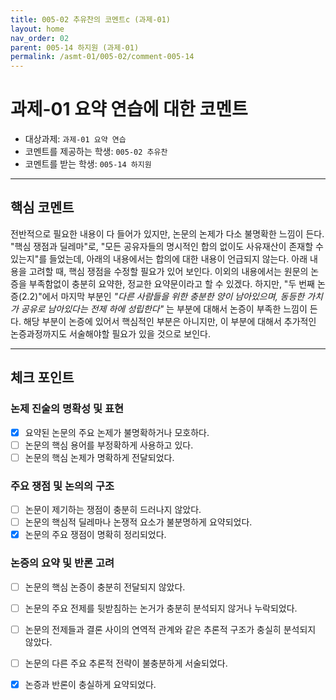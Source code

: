 ```yaml
---
title: 005-02 추유찬의 코멘트c (과제-01) 
layout: home
nav_order: 02
parent: 005-14 하지원 (과제-01)
permalink: /asmt-01/005-02/comment-005-14
---
```


# 과제-01 요약 연습에 대한 코멘트

- 대상과제: `과제-01 요약 연습`
- 코멘트를 제공하는 학생: `005-02 추유찬` 
- 코멘트를 받는 학생: `005-14 하지원` 

---

## 핵심 코멘트
전반적으로 필요한 내용이 다 들어가 있지만, 논문의 논제가 다소 불명확한 느낌이 든다. "핵심 쟁점과 딜레마"로, "모든 공유자들의 명시적인 합의 없이도 사유재산이 존재할 수 있는지"를 들었는데, 아래의 내용에서는 합의에 대한 내용이 언급되지 않는다. 아래 내용을 고려할 때, 핵심 쟁점을 수정할 필요가 있어 보인다. 
이외의 내용에서는 원문의 논증을 부족함없이 충분히 요약한, 정교한 요약문이라고 할 수 있겠다. 하지만, "두 번째 논증(2.2)"에서 마지막 부분인 *"다른 사람들을 위한 충분한 양이 남아있으며, 동등한 가치가 공유로 남아있다는 전제 하에 성립한다"* 는 부분에 대해서 논증이 부족한 느낌이 든다. 해당 부분이 논증에 있어서 핵심적인 부분은 아니지만, 이 부분에 대해서  추가적인 논증과정까지도 서술해야할 필요가 있을 것으로 보인다. 

---

## 체크 포인트

### 논제 진술의 명확성 및 표현  
- [x] 요약된 논문의 주요 논제가 불명확하거나 모호하다.  
- [ ] 논문의 핵심 용어를 부정확하게 사용하고 있다.  
- [ ] 논문의 핵심 논제가 명확하게 전달되었다.  

### 주요 쟁점 및 논의의 구조  
- [ ] 논문이 제기하는 쟁점이 충분히 드러나지 않았다.  
- [ ] 논문의 핵심적 딜레마나 논쟁적 요소가 불분명하게 요약되었다.  
- [x] 논문의 주요 쟁점이 명확히 정리되었다.  

### 논증의 요약 및 반론 고려  
- [ ] 논문의 핵심 논증이 충분히 전달되지 않았다.  
- [ ] 논문의 주요 전제를 뒷받침하는 논거가 충분히 분석되지 않거나 누락되었다.  
- [ ] 논문의 전제들과 결론 사이의 연역적 관계와 같은 추론적 구조가 충실히 분석되지 않았다.  
- [ ] 논문의 다른 주요 추론적 전략이 불충분하게 서술되었다.
- [x] 논증과 반론이 충실하게 요약되었다. 


